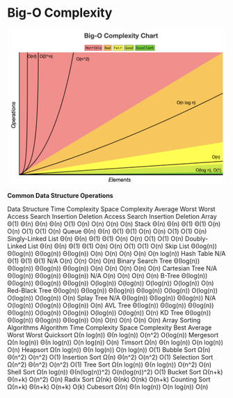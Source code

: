 # Big-O Complexity

![bigo](bigo.png)

**Common Data Structure Operations**

Data Structure	Time Complexity	Space Complexity
Average	Worst	Worst
Access	Search	Insertion	Deletion	Access	Search	Insertion	Deletion
Array	Θ(1)	Θ(n)	Θ(n)	Θ(n)	O(1)	O(n)	O(n)	O(n)	O(n)
Stack	Θ(n)	Θ(n)	Θ(1)	Θ(1)	O(n)	O(n)	O(1)	O(1)	O(n)
Queue	Θ(n)	Θ(n)	Θ(1)	Θ(1)	O(n)	O(n)	O(1)	O(1)	O(n)
Singly-Linked List	Θ(n)	Θ(n)	Θ(1)	Θ(1)	O(n)	O(n)	O(1)	O(1)	O(n)
Doubly-Linked List	Θ(n)	Θ(n)	Θ(1)	Θ(1)	O(n)	O(n)	O(1)	O(1)	O(n)
Skip List	Θ(log(n))	Θ(log(n))	Θ(log(n))	Θ(log(n))	O(n)	O(n)	O(n)	O(n)	O(n log(n))
Hash Table	N/A	Θ(1)	Θ(1)	Θ(1)	N/A	O(n)	O(n)	O(n)	O(n)
Binary Search Tree	Θ(log(n))	Θ(log(n))	Θ(log(n))	Θ(log(n))	O(n)	O(n)	O(n)	O(n)	O(n)
Cartesian Tree	N/A	Θ(log(n))	Θ(log(n))	Θ(log(n))	N/A	O(n)	O(n)	O(n)	O(n)
B-Tree	Θ(log(n))	Θ(log(n))	Θ(log(n))	Θ(log(n))	O(log(n))	O(log(n))	O(log(n))	O(log(n))	O(n)
Red-Black Tree	Θ(log(n))	Θ(log(n))	Θ(log(n))	Θ(log(n))	O(log(n))	O(log(n))	O(log(n))	O(log(n))	O(n)
Splay Tree	N/A	Θ(log(n))	Θ(log(n))	Θ(log(n))	N/A	O(log(n))	O(log(n))	O(log(n))	O(n)
AVL Tree	Θ(log(n))	Θ(log(n))	Θ(log(n))	Θ(log(n))	O(log(n))	O(log(n))	O(log(n))	O(log(n))	O(n)
KD Tree	Θ(log(n))	Θ(log(n))	Θ(log(n))	Θ(log(n))	O(n)	O(n)	O(n)	O(n)	O(n)
Array Sorting Algorithms
Algorithm	Time Complexity	Space Complexity
Best	Average	Worst	Worst
Quicksort	Ω(n log(n))	Θ(n log(n))	O(n^2)	O(log(n))
Mergesort	Ω(n log(n))	Θ(n log(n))	O(n log(n))	O(n)
Timsort	Ω(n)	Θ(n log(n))	O(n log(n))	O(n)
Heapsort	Ω(n log(n))	Θ(n log(n))	O(n log(n))	O(1)
Bubble Sort	Ω(n)	Θ(n^2)	O(n^2)	O(1)
Insertion Sort	Ω(n)	Θ(n^2)	O(n^2)	O(1)
Selection Sort	Ω(n^2)	Θ(n^2)	O(n^2)	O(1)
Tree Sort	Ω(n log(n))	Θ(n log(n))	O(n^2)	O(n)
Shell Sort	Ω(n log(n))	Θ(n(log(n))^2)	O(n(log(n))^2)	O(1)
Bucket Sort	Ω(n+k)	Θ(n+k)	O(n^2)	O(n)
Radix Sort	Ω(nk)	Θ(nk)	O(nk)	O(n+k)
Counting Sort	Ω(n+k)	Θ(n+k)	O(n+k)	O(k)
Cubesort	Ω(n)	Θ(n log(n))	O(n log(n))	O(n)
